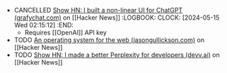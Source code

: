 - CANCELLED [Show HN: I built a non-linear UI for ChatGPT (grafychat.com)](https://news.ycombinator.com/item?id=40300126) on [[Hacker News]]
  :LOGBOOK:
  CLOCK: [2024-05-15 Wed 02:15:12]
  :END:
	- Requires [[OpenAI]] API key
- TODO [An operating system for the web (jasongullickson.com)](https://news.ycombinator.com/item?id=40283474) on [[Hacker News]]
- TODO [Show HN: I made a better Perplexity for developers (devv.ai)](https://news.ycombinator.com/item?id=40299091) on [[Hacker News]]